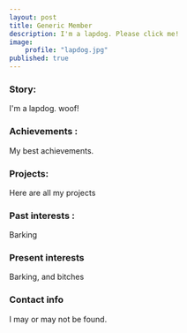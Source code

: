 ```yaml
---
layout: post
title: Generic Member
description: I'm a lapdog. Please click me!
image: 
    profile: "lapdog.jpg"
published: true
---
```


### Story: 

I'm a lapdog. woof!

### Achievements : 

My best achievements.

### Projects: 

Here are all my projects

### Past interests : 

Barking

### Present interests

Barking, and bitches

### Contact info

I may or may not be found.
